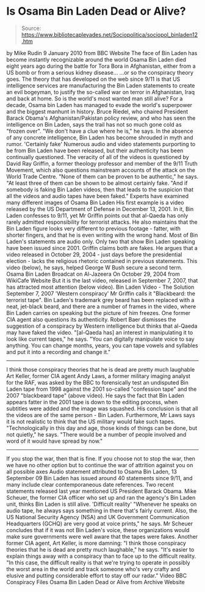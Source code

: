 # Is Osama Bin Laden Dead or Alive?

> Source: https://www.bibliotecapleyades.net/Sociopolitica/sociopol_binladen12.htm

by Mike Rudin
9 January 2010
from
BBC
Website
The face of Bin Laden has
become instantly recognizable around the world
Osama Bin Laden died eight years ago
during the battle for Tora Bora in Afghanistan, either from a US
bomb or from a serious kidney disease...
...or so the conspiracy theory goes.
The theory that has developed on the web since
9/11
is that US intelligence services are manufacturing the Bin Laden statements
to create an evil bogeyman, to justify the so-called war on terror in
Afghanistan, Iraq and back at home.
So is the world's most wanted man still alive?
For a decade, Osama bin Laden has managed to evade the world's
superpower and the biggest manhunt in history.
Bruce Riedel, who chaired President Barack Obama's
Afghanistan/Pakistan policy review, and who has seen the intelligence on Bin
Laden, says the trail has not so much gone cold as "frozen over".
"We don't have a clue where he is," he says.
In the absence of any concrete intelligence, Bin
Laden has become shrouded in myth and rumor.
'Certainly fake'
Numerous audio and video statements purporting to be from Bin Laden have
been released, but their authenticity has been continually questioned.
The veracity of all of the videos is questioned by David Ray Griffin,
a former theology professor and member of the
9/11 Truth Movement, which also questions mainstream accounts of
the attack on the World Trade Centre.
"None of them can be proven to be
authentic," he says. "At least three of them can be shown to be almost
certainly fake.
"And if somebody is faking Bin Laden videos, then that leads to the
suspicion that all the videos and audio tapes have been faked."
Experts have examined
many different images of Osama Bin Laden
His first example is
a video released by the US
Department of Defense in December 13, 2001. In it, Bin Laden
confesses to 9/11, yet Mr Griffin points out that al-Qaeda has only
rarely admitted responsibility for terrorist attacks.
He also maintains that the Bin Laden figure looks very different to
previous footage - fatter, with shorter fingers, and that he is even writing
with the wrong hand.
Most of Bin Laden's statements are audio only. Only two that show Bin Laden
speaking have been issued since 2001.
Griffin claims both are fakes. He argues that a video released in October
29,
2004 - just days before the presidential election - lacks the religious
rhetoric contained in previous statements.
This video (below), he says, helped
George W Bush secure a second term.
Osama Bin Laden Broadcat on Al-Jazeera
On October 29, 2004
from
WikiCafe Website
But it is the last video, released in September 7, 2007, that has attracted
most attention (below video).
Bin Laden Video - The Solution
September 7, 2007
'Western conspiracy'
Mr Griffin calls it "Blackbeard: the terrorist tape". Bin Laden's trademark
grey beard has been replaced with a neat, jet-black beard, and there are a
number of frames in the video, where Bin Laden carries on speaking but the
picture of him freezes.
One former CIA agent also questions its authenticity.
Robert Baer dismisses the suggestion of a
conspiracy by Western intelligence but thinks that al-Qaeda may have faked
the video.
"[al-Qaeda has] an interest in manipulating
it to look like current tapes," he says. "You can digitally manipulate
voice to say anything. You can change months, years, you can tape vowels
and syllables and put it into a recording and change it."
***
I think those conspiracy theories that he is
dead are pretty much laughable
Art Keller, former CIA agent
Andy Laws, a former military imaging
analyst for the RAF, was asked by the BBC to forensically test an undisputed
Bin Laden tape from 1998 against the 2001 so-called "confession tape" and
the 2007 "blackbeard tape" (above video).
He says the fact that Bin Laden appears fatter in the 2001 tape is down to
the editing process, when subtitles were added and the image was squashed.
His conclusion is that all the videos are of the same person - Bin Laden.
Furthermore, Mr Laws says it is not realistic to think that the US military
would fake such tapes.
"Technologically in this day and age, those
kinds of things can be done, but not quietly," he says. "There would be
a number of people involved and word of it would have spread by now."
***
If you stop the war, then that is fine. If
you choose not to stop the war, then we have no other option but to
continue the war of attrition against you on all possible axes
Audio statement attributed to
Osama Bin Laden, 13 September 09
Bin Laden has issued around 40 statements since
9/11, and many include clear contemporaneous date references. Two recent
statements released last year mentioned US President
Barack
Obama.
Mike Scheuer, the former CIA officer who set up and ran the agency's
Bin Laden unit, thinks Bin Laden is still alive.
'Difficult reality'
"Whenever he speaks on audio tape, he always
says something in there that's fairly current. Also, the US National
Security Agency (NSA) and UK Government Communication Headquarters (GCHQ)
are very good at voice prints," he says.
Mr Scheuer concludes that if it was not Bin
Laden's voice, these organizations would make sure governments were well
aware that the tapes were fakes.
Another former CIA agent, Art Keller, is more damning:
"I think those conspiracy theories that he
is dead are pretty much laughable," he says. "It's easier to explain
things away with a conspiracy than to face up to the difficult reality.
"In this case, the difficult reality is that we're trying to operate in
possibly the worst area in the world and track someone who's very crafty
and elusive and putting considerable effort to stay off our radar."
Video
BBC Conspiracy Files
Osama Bin Laden Dead or Alive
from
Archive Website
